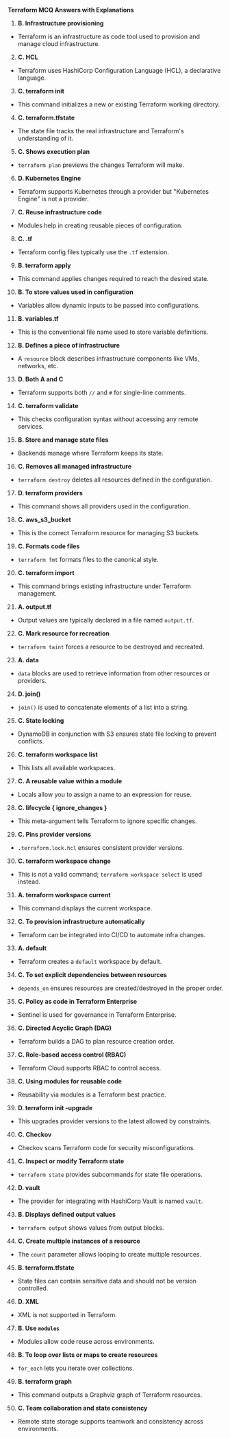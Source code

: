 **Terraform MCQ Answers with Explanations**

1. **B. Infrastructure provisioning**

* Terraform is an infrastructure as code tool used to provision and manage cloud infrastructure.

2. **C. HCL**

* Terraform uses HashiCorp Configuration Language (HCL), a declarative language.

3. **C. terraform init**

* This command initializes a new or existing Terraform working directory.

4. **C. terraform.tfstate**

* The state file tracks the real infrastructure and Terraform's understanding of it.

5. **C. Shows execution plan**

* `terraform plan` previews the changes Terraform will make.

6. **D. Kubernetes Engine**

* Terraform supports Kubernetes through a provider but "Kubernetes Engine" is not a provider.

7. **C. Reuse infrastructure code**

* Modules help in creating reusable pieces of configuration.

8. **C. .tf**

* Terraform config files typically use the `.tf` extension.

9. **B. terraform apply**

* This command applies changes required to reach the desired state.

10. **B. To store values used in configuration**

* Variables allow dynamic inputs to be passed into configurations.

11. **B. variables.tf**

* This is the conventional file name used to store variable definitions.

12. **B. Defines a piece of infrastructure**

* A `resource` block describes infrastructure components like VMs, networks, etc.

13. **D. Both A and C**

* Terraform supports both `//` and `#` for single-line comments.

14. **C. terraform validate**

* This checks configuration syntax without accessing any remote services.

15. **B. Store and manage state files**

* Backends manage where Terraform keeps its state.

16. **C. Removes all managed infrastructure**

* `terraform destroy` deletes all resources defined in the configuration.

17. **D. terraform providers**

* This command shows all providers used in the configuration.

18. **C. aws\_s3\_bucket**

* This is the correct Terraform resource for managing S3 buckets.

19. **C. Formats code files**

* `terraform fmt` formats files to the canonical style.

20. **C. terraform import**

* This command brings existing infrastructure under Terraform management.

21. **A. output.tf**

* Output values are typically declared in a file named `output.tf`.

22. **C. Mark resource for recreation**

* `terraform taint` forces a resource to be destroyed and recreated.

23. **A. data**

* `data` blocks are used to retrieve information from other resources or providers.

24. **D. join()**

* `join()` is used to concatenate elements of a list into a string.

25. **C. State locking**

* DynamoDB in conjunction with S3 ensures state file locking to prevent conflicts.

26. **C. terraform workspace list**

* This lists all available workspaces.

27. **C. A reusable value within a module**

* Locals allow you to assign a name to an expression for reuse.

28. **C. lifecycle { ignore\_changes }**

* This meta-argument tells Terraform to ignore specific changes.

29. **C. Pins provider versions**

* `.terraform.lock.hcl` ensures consistent provider versions.

30. **C. terraform workspace change**

* This is not a valid command; `terraform workspace select` is used instead.

31. **A. terraform workspace current**

* This command displays the current workspace.

32. **C. To provision infrastructure automatically**

* Terraform can be integrated into CI/CD to automate infra changes.

33. **A. default**

* Terraform creates a `default` workspace by default.

34. **C. To set explicit dependencies between resources**

* `depends_on` ensures resources are created/destroyed in the proper order.

35. **C. Policy as code in Terraform Enterprise**

* Sentinel is used for governance in Terraform Enterprise.

36. **C. Directed Acyclic Graph (DAG)**

* Terraform builds a DAG to plan resource creation order.

37. **C. Role-based access control (RBAC)**

* Terraform Cloud supports RBAC to control access.

38. **C. Using modules for reusable code**

* Reusability via modules is a Terraform best practice.

39. **D. terraform init -upgrade**

* This upgrades provider versions to the latest allowed by constraints.

40. **C. Checkov**

* Checkov scans Terraform code for security misconfigurations.

41. **C. Inspect or modify Terraform state**

* `terraform state` provides subcommands for state file operations.

42. **D. vault**

* The provider for integrating with HashiCorp Vault is named `vault`.

43. **B. Displays defined output values**

* `terraform output` shows values from output blocks.

44. **C. Create multiple instances of a resource**

* The `count` parameter allows looping to create multiple resources.

45. **B. terraform.tfstate**

* State files can contain sensitive data and should not be version controlled.

46. **D. XML**

* XML is not supported in Terraform.

47. **B. Use `modules`**

* Modules allow code reuse across environments.

48. **B. To loop over lists or maps to create resources**

* `for_each` lets you iterate over collections.

49. **B. terraform graph**

* This command outputs a Graphviz graph of Terraform resources.

50. **C. Team collaboration and state consistency**

* Remote state storage supports teamwork and consistency across environments.
